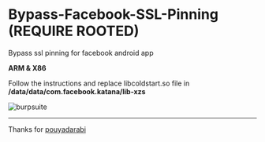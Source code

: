 # Bypass-Facebook-SSL-Pinning (REQUIRE ROOTED)
Bypass ssl pinning for facebook android app

**ARM & X86** 

Follow the instructions and replace libcoldstart.so file in **/data/data/com.facebook.katana/lib-xzs**

![burpsuite](https://raw.githubusercontent.com/knoobdev/Bypass-Facebook-SLL-Pinning/master/burp.jpg?54119)

---

Thanks for [pouyadarabi](https://github.com/pouyadarabi/Facebook_SSL_Pinning)
